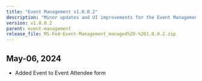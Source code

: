 ```yaml
---
title: "Event Management v1.0.0.2"
description: "Minor updates and UI improvements for the Event Management model-driven app."
version: v1.0.0.2
parent: event-management
release_file: MS-Fed-Event-Management_managed%20-%201.0.0.2.zip
---
```


## May-06, 2024

- Added Event to Event Attendee form
